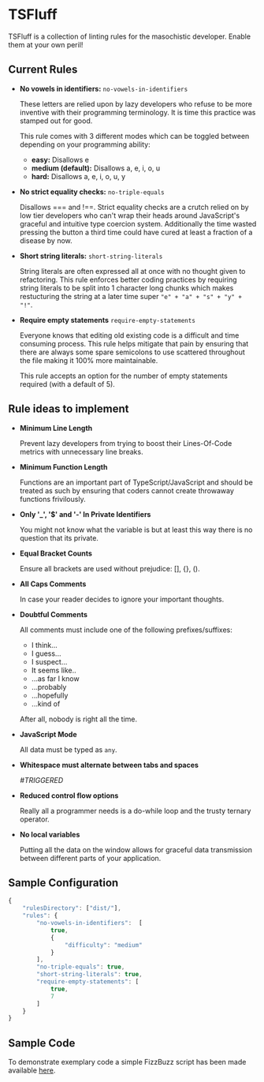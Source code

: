 # TSFluff
TSFluff is a collection of linting rules for the masochistic developer. Enable them at your own peril!

## Current Rules

- **No vowels in identifiers:** `no-vowels-in-identifiers`

  These letters are relied upon by lazy developers who refuse to be more inventive with their programming terminology. It is time this practice was stamped out for good.
  
  This rule comes with 3 different modes which can be toggled between depending on your programming ability:

  - **easy:** Disallows e
  - **medium (default):** Disallows a, e, i, o, u
  - **hard:** Disallows a, e, i, o, u, y

- **No strict equality checks:** `no-triple-equals`

  Disallows === and !==. Strict equality checks are a crutch relied on by low tier developers who can't wrap their heads around JavaScript's graceful and intuitive type coercion system. Additionally the time wasted pressing the button a third time could have cured at least a fraction of a disease by now.

- **Short string literals:** `short-string-literals`

  String literals are often expressed all at once with no thought given to refactoring. This rule enforces better coding practices by requiring string literals to be split into 1 character long chunks which makes restucturing the string at a later time super `"e" + "a" + "s" + "y" + "!"`.

- **Require empty statements** `require-empty-statements`

  Everyone knows that editing old existing code is a difficult and time consuming process. This rule helps mitigate that pain by ensuring that there are always some spare semicolons to use scattered throughout the file making it 100% more maintainable.

  This rule accepts an option for the number of empty statements required (with a default of 5).

## Rule ideas to implement

- **Minimum Line Length**

  Prevent lazy developers from trying to boost their Lines-Of-Code metrics with unnecessary line breaks.

- **Minimum Function Length**

  Functions are an important part of TypeScript/JavaScript and should be treated as such by ensuring that coders cannot create throwaway functions frivilously.

- **Only '_', '$' and '-' In Private Identifiers**

  You might not know what the variable is but at least this way there is no question that its private.

- **Equal Bracket Counts**

  Ensure all brackets are used without prejudice: [], {}, ().

- **All Caps Comments**

  In case your reader decides to ignore your important thoughts.

- **Doubtful Comments**

  All comments must include one of the following prefixes/suffixes:

    - I think...
    - I guess...
    - I suspect...
    - It seems like..
    - ...as far I know
    - ...probably
    - ...hopefully
    - ...kind of

  After all, nobody is right all the time.

- **JavaScript Mode**

  All data must be typed as `any`.

- **Whitespace must alternate between tabs and spaces**

  *#TRIGGERED*

- **Reduced control flow options**

  Really all a programmer needs is a do-while loop and the trusty ternary operator.

- **No local variables**

  Putting all the data on the window allows for graceful data transmission between different parts of your application.

## Sample Configuration

```typescript
{
    "rulesDirectory": ["dist/"],
    "rules": {
        "no-vowels-in-identifiers":  [
            true, 
            {
                "difficulty": "medium"
            }
        ],
        "no-triple-equals": true,
        "short-string-literals": true,
        "require-empty-statements": [
            true,
            7
        ]
    }
}
```

## Sample Code
To demonstrate exemplary code a simple FizzBuzz script has been made available [here](test/sample.ts).
